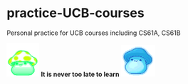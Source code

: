 # practice-UCB-courses
Personal practice for UCB courses including CS61A, CS61B

<img src="figure/projection-green-mushroom.GIF"> **It is never too late to learn** <img src="figure/projection-blue-mushroom.GIF">